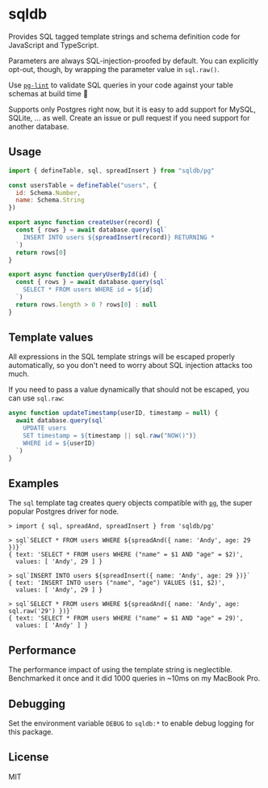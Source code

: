 # sqldb

Provides SQL tagged template strings and schema definition code for JavaScript and TypeScript.

Parameters are always SQL-injection-proofed by default. You can explicitly opt-out, though, by wrapping the parameter value in `sql.raw()`.

Use [`pg-lint`](https://github.com/andywer/pg-lint) to validate SQL queries in your code against your table schemas at build time 🚀

Supports only Postgres right now, but it is easy to add support for MySQL, SQLite, ... as well. Create an issue or pull request if you need support for another database.

## Usage

```js
import { defineTable, sql, spreadInsert } from "sqldb/pg"

const usersTable = defineTable("users", {
  id: Schema.Number,
  name: Schema.String
})

export async function createUser(record) {
  const { rows } = await database.query(sql`
    INSERT INTO users ${spreadInsert(record)} RETURNING *
  `)
  return rows[0]
}

export async function queryUserById(id) {
  const { rows } = await database.query(sql`
    SELECT * FROM users WHERE id = ${id}
  `)
  return rows.length > 0 ? rows[0] : null
}
```

## Template values

All expressions in the SQL template strings will be escaped properly automatically, so you don't need to worry about SQL injection attacks too much.

If you need to pass a value dynamically that should not be escaped, you can use `sql.raw`:

```js
async function updateTimestamp(userID, timestamp = null) {
  await database.query(sql`
    UPDATE users
    SET timestamp = ${timestamp || sql.raw("NOW()")}
    WHERE id = ${userID}
  `)
}
```

## Examples

The `sql` template tag creates query objects compatible with [`pg`](https://node-postgres.com), the super popular Postgres driver for node.

```
> import { sql, spreadAnd, spreadInsert } from 'sqldb/pg'

> sql`SELECT * FROM users WHERE ${spreadAnd({ name: 'Andy', age: 29 })}`
{ text: 'SELECT * FROM users WHERE ("name" = $1 AND "age" = $2)',
  values: [ 'Andy', 29 ] }

> sql`INSERT INTO users ${spreadInsert({ name: 'Andy', age: 29 })}`
{ text: 'INSERT INTO users ("name", "age") VALUES ($1, $2)',
  values: [ 'Andy', 29 ] }

> sql`SELECT * FROM users WHERE ${spreadAnd({ name: 'Andy', age: sql.raw('29') })}`
{ text: 'SELECT * FROM users WHERE ("name" = $1 AND "age" = 29)',
  values: [ 'Andy' ] }
```

## Performance

The performance impact of using the template string is neglectible. Benchmarked it once and it did 1000 queries in ~10ms on my MacBook Pro.

## Debugging

Set the environment variable `DEBUG` to `sqldb:*` to enable debug logging for this package.

## License

MIT
